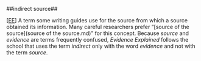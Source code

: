 ##indirect source##

\[[EE](SOURCES.md#EE)\]  A term some writing guides use for the source from which a source obtained its information. Many careful researchers prefer “[source of the source](source of the source.md)” for this concept. Because *source* and *evidence* are terms frequently confused, *Evidence Explained* follows the school that uses the term *indirect* only with the word *evidence* and not with the term *source*.
